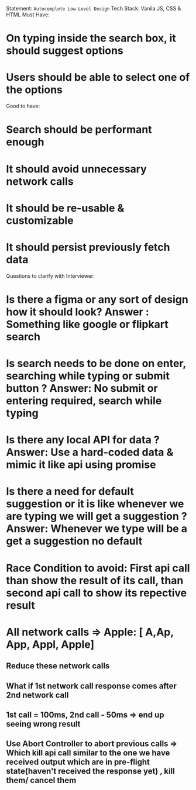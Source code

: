 Statement: `Autocomplete Low-Level Design`
Tech Stack: Vanila JS, CSS & HTML
Must Have:
# On typing inside the search box, it should suggest options
# Users should be able to select one of the options

Good to have:
# Search should be performant enough
# It should avoid unnecessary network calls
# It should be re-usable & customizable
# It should persist previously fetch data

Questions to clarify with Interviewer:
# Is there a figma or any sort of design how it should look? Answer : Something like google or flipkart search
# Is search needs to be done on enter, searching while typing or submit button ? Answer: No submit or entering required, search while typing
# Is there any local API for data ? Answer: Use a hard-coded data & mimic it like api using promise 
# Is there a need for default suggestion or it is like whenever we are typing we will get a suggestion ? Answer: Whenever we type will be a get a suggestion no default

# Race Condition to avoid: First api call than show the result of its call, than second api call to show its repective result

# All network calls => Apple: [ A,Ap, App, Appl, Apple]
## Reduce these network calls
## What if 1st network call response comes after 2nd network call 
## 1st call = 100ms, 2nd call - 50ms => end up seeing wrong result
## Use Abort Controller to abort previous calls => Which  kill api call similar to the one we have received output which are in pre-flight state(haven't received the response yet) , kill them/ cancel them

